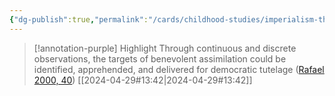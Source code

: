 ```yaml
---
{"dg-publish":true,"permalink":"/cards/childhood-studies/imperialism-thrives-through-surveillance/","created":"2024-04-29T20:17:57.396+08:00","updated":"2024-07-31T16:19:01.415+08:00"}
---
```


> [!annotation-purple] Highlight
>Through continuous and discrete observations, the targets of benevolent assimilation could be identified, apprehended, and delivered for democratic tutelage ([Rafael 2000, 40](zotero://open-pdf/library/items/CQJBIZY8?page=40&annotation=DNLFNLUC))
> [[2024-04-29#13:42\|2024-04-29#13:42]]



